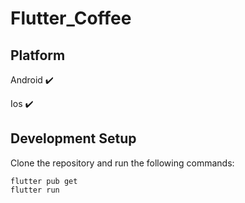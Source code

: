 
# Flutter_Coffee

## Platform


Android ✔️

Ios ✔️





## Development Setup
Clone the repository and run the following commands:
```
flutter pub get
flutter run
```
